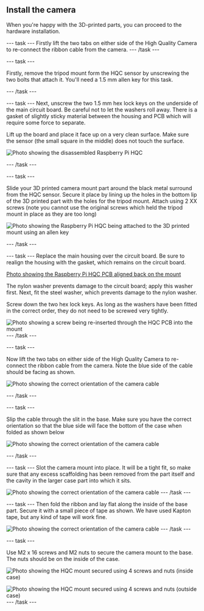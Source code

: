 ## Install the camera

When you're happy with the 3D-printed parts, you can proceed to the hardware installation.

--- task ---
Firstly lift the two tabs on either side of the High Quality Camera to re-connect the ribbon cable from the camera.
--- /task ---

--- task ---

Firstly, remove the tripod mount form the HQC sensor by unscrewing the two bolts that attach it. You'll need a 1.5 mm allen key for this task. 

--- /task ---

--- task ---
Next, unscrew the two 1.5 mm hex lock keys on the underside of the main circuit board. Be careful not to let the washers roll away. There is a gasket of slightly sticky material between the housing and PCB which will require some force to separate.


Lift up the board and place it face up on a very clean surface. Make sure the sensor (the small square in the middle) does not touch the surface.

![Photo showing the disassembled Raspberry Pi HQC](images/HQC_disassembly.jpg)


--- /task ---

--- task ---

Slide your 3D printed camera mount part around the black metal surround from the HQC sensor. Secure it place by lining up the holes in the bottom lip of the 3D printed part with the holes for the tripod mount. Attach using 2 XX screws (note you cannot use the original screws which held the tripod mount in place as they are too long)

![Photo showing the Raspberry Pi HQC being attached to the 3D printed mount using an allen key](images/HQC_attach_screw.jpg)


--- /task ---

--- task ---
Replace the main housing over the circuit board. Be sure to realign the housing with the gasket, which remains on the circuit board.

[Photo showing the Raspberry Pi HQC PCB aligned back on the mount](images/HQC_no_screws.jpg)

The nylon washer prevents damage to the circuit board; apply this washer first. Next, fit the steel washer, which prevents damage to the nylon washer.

Screw down the two hex lock keys. As long as the washers have been fitted in the correct order, they do not need to be screwed very tightly.

![Photo showing a screw being re-inserted through the HQC PCB into the mount](images/HQC_PCB_screw.jpg)
--- /task ---

--- task ---

Now lift the two tabs on either side of the High Quality Camera to re-connect the ribbon cable from the camera. Note the blue side of the cable should be facing as shown. 

![Photo showing the correct orientation of the camera cable](images/HQC_cable.jpg)

--- /task ---


--- task ---

Slip the cable through the slit in the base. Make sure you have the correct orientation so that the blue side will face the bottom of the case when folded as shown below

![Photo showing the correct orientation of the camera cable](images/camera_slide_in.jpg)

--- /task ---

--- task ---
Slot the camera mount into place. It will be a tight fit, so make sure that any excess scaffolding has been removed from the part itself and the cavity in the larger case part into which it sits.

![Photo showing the correct orientation of the camera cable](images/camera_mount_in.jpg)
--- /task ---

--- task ---
Then fold the ribbon and lay flat along the inside of the base part. Secure it with a small piece of tape as shown. We have used Kapton tape, but any kind of tape will work fine.

![Photo showing the correct orientation of the camera cable](images/camera_cable_tape.JPG)
--- /task ---


--- task ---

Use M2 x 16 screws and M2 nuts to secure the camera mount to the base. The nuts should be on the inside of the case. 

![Photo showing the HQC mount secured using 4 screws and nuts (inside case)](images/camera_cable_nuts.jpg)

![Photo showing the HQC mount secured using 4 screws and nuts (outside case)](images/camera_cable_nuts2.jpg)
--- /task ---


